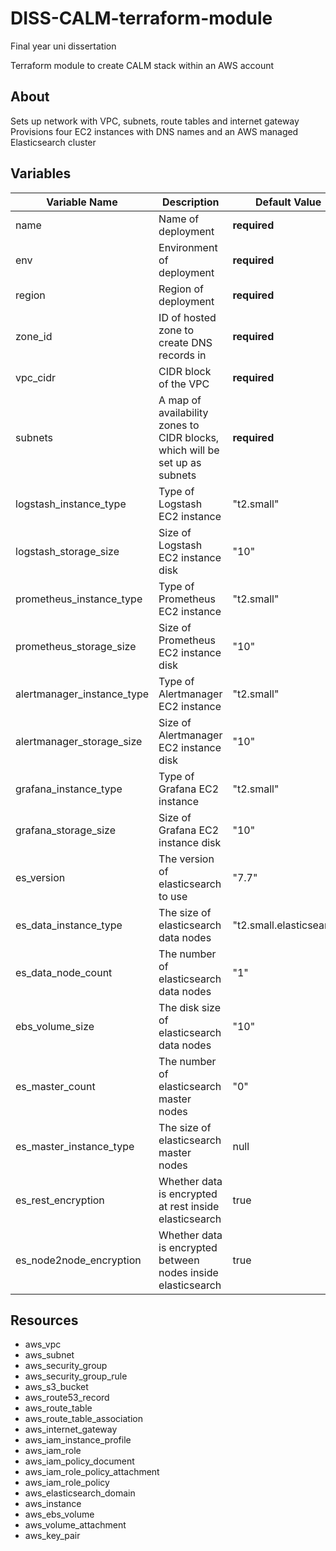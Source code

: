 # DISS-CALM-terraform-module
Final year uni dissertation

Terraform module to create CALM stack within an AWS account

## About
Sets up network with VPC, subnets, route tables and internet gateway  
Provisions four EC2 instances with DNS names and an AWS managed Elasticsearch cluster

## Variables
| Variable Name | Description | Default Value |
| --- | --- | --- |
| name | Name of deployment | **required** |
| env | Environment of deployment | **required** |
| region | Region of deployment | **required** |
| zone_id | ID of hosted zone to create DNS records in | **required** |
| vpc_cidr | CIDR block of the VPC | **required** |
| subnets | A map of availability zones to CIDR blocks, which will be set up as subnets | **required** |
| logstash_instance_type | Type of Logstash EC2 instance | "t2.small" |
| logstash_storage_size | Size of Logstash EC2 instance disk | "10" |
| prometheus_instance_type | Type of Prometheus EC2 instance | "t2.small" |
| prometheus_storage_size | Size of Prometheus EC2 instance disk | "10" |
| alertmanager_instance_type | Type of Alertmanager EC2 instance | "t2.small" |
| alertmanager_storage_size | Size of Alertmanager EC2 instance disk | "10" |
| grafana_instance_type | Type of Grafana EC2 instance | "t2.small" |
| grafana_storage_size | Size of Grafana EC2 instance disk | "10" |
| es_version |The version of elasticsearch to use | "7.7" |
| es_data_instance_type | The size of elasticsearch data nodes | "t2.small.elasticsearch" |
| es_data_node_count | The number of elasticsearch data nodes | "1" |
| ebs_volume_size | The disk size of elasticsearch data nodes | "10" |
| es_master_count | The number of elasticsearch master nodes | "0" |
| es_master_instance_type | The size of elasticsearch master nodes | null |
| es_rest_encryption | Whether data is encrypted at rest inside elasticsearch | true |
| es_node2node_encryption | Whether data is encrypted between nodes inside elasticsearch | true |

## Resources
- aws_vpc
- aws_subnet
- aws_security_group
- aws_security_group_rule
- aws_s3_bucket
- aws_route53_record
- aws_route_table
- aws_route_table_association
- aws_internet_gateway
- aws_iam_instance_profile
- aws_iam_role
- aws_iam_policy_document
- aws_iam_role_policy_attachment
- aws_iam_role_policy
- aws_elasticsearch_domain
- aws_instance
- aws_ebs_volume
- aws_volume_attachment
- aws_key_pair
